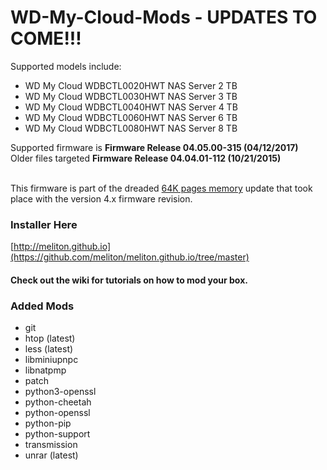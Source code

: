 # WD-My-Cloud-Mods - UPDATES TO COME!!!

Supported models include: 

  * WD My Cloud WDBCTL0020HWT NAS Server 2 TB
  * WD My Cloud WDBCTL0030HWT NAS Server 3 TB
  * WD My Cloud WDBCTL0040HWT NAS Server 4 TB
  * WD My Cloud WDBCTL0060HWT NAS Server 6 TB
  * WD My Cloud WDBCTL0080HWT NAS Server 8 TB


Supported firmware is **Firmware Release 04.05.00-315 (04/12/2017)** <br>
Older files targeted **Firmware Release 04.04.01-112 (10/21/2015)**  <br><br>

This firmware is part of the dreaded [64K pages memory](../../wiki/64K-Pages-Memory) update that took place with the version 4.x firmware revision.

### Installer Here

[http://meliton.github.io](https://github.com/meliton/meliton.github.io/tree/master)


#### Check out the wiki for tutorials on how to mod your box.

### Added Mods 
* git
* htop (latest)
* less (latest)
* libminiupnpc
* libnatpmp
* patch
* python3-openssl
* python-cheetah
* python-openssl
* python-pip
* python-support
* transmission
* unrar (latest)
 


